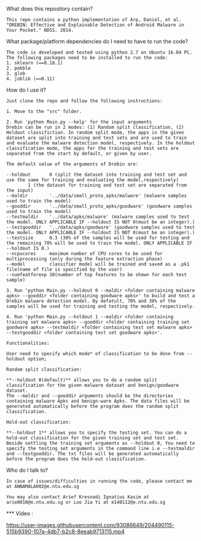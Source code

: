 What does this repository contain?

    This repo contains a python implementation of Arp, Daniel, et al. "DREBIN: Effective and Explainable Detection of Android Malware in Your Pocket." NDSS. 2014.

What package/platform dependencies do I need to have to run the code?

    The code is developed and tested using python 2.7 on Ubuntu 16.04 PC.
    The following packages need to be installed to run the code:
    1. sklearn (==0.18.1)
    2. pebble
    3. glob
    4. joblib (==0.11)

How do I use it?

    Just clone the repo and follow the following instructions:

    1. Move to the "src" folder.

    2. Run 'python Main.py --help' for the input arguments
    Drebin can be run in 2 modes: (1) Random split classification, (2) Holdout classifiction. In random split mode, the apps in the given dataset are split into training and test sets and are used to train and evaluate the malware detection model, respectively. In the holdout classification mode, the apps for the training and test sets are separated from the start by default, or given by user.

    The default value of the arguments of Drebin are:

    --holdout       0 (split the dataset into training and test set and use the same for training and evaluating the model,respectively)
		    1 (the dataset for training and test set are separated from the input)
    --maldir        '../data/small_proto_apks/malware' (malware samples used to train the model)
    --gooddir       '../data/small_proto_apks/goodware' (goodware samples used to train the model)
    --testmaldir    '../data/apks/malware' (malware samples used to test the model. ONLY APPLICABLE IF --holdout IS NOT 0(must be an integer).)
    --testgooddir   '../data/apks/goodware' (goodware samples used to test the model. ONLY APPLICABLE IF --holdout IS NOT 0(must be an integer).)
    --testsize      0.3 (30% of the samples will be used for testing and the remaining 70% will be used to train the model. ONLY APPLICABLE IF --holdout IS 0.)
    --ncpucores     maximum number of CPU cores to be used for multiprocessing (only during the feature extraction phase)
    --model         classifier model will be trained and saved as a .pk1 file(name of file is specified by the user)
    --numfeatforexp 30(number of top features to be shown for each test sample)

    3. Run 'python Main.py --holdout 0 --maldir <folder containing malware apks> --gooddir <folder containing goodware apks>' to build and test a Drebin malware detection model. By defatult, 70% and 30% of the samples will be used for training and testing the model, respectively.

    4. Run 'python Main.py --holdout 1 --maldir <folder containing training set malware apks> --gooddir <folder containing training set goodware apks> --testmaldir <folder containing test set malware apks> --testgooddir <folder containing test set goodware apks>'.

    Functionalities:

    User need to specify which mode* of classification to be done from --holdout option;

    Random split classification:

    **--holdout 0(default)** allows you to do a random split classification for the given malware dataset and benign/goodware dataset.
    The --maldir and --gooddir arguments should be the directories containing malware Apks and benign-ware Apks. The data files will be
    generated automatically before the program does the random split classification.

    Hold-out classification:

    **--holdout 1** allows you to specify the testing set. You can do a hold-out classification for the given training set and test set.
    Beside settling the training set arguments as --holdout 0, You need to specify the testing set arguments in the command line i.e --testmaldir
    and --testgooddir. The txt files will be generated automatically before the program does the hold-out classification.

Who do I talk to?

    In case of issues/difficulties in running the code, please contact me at ANNAMALA002@e.ntu.edu.sg

    You may also contact Arief Kresnadi Ignatius Kasim at arie0010@e.ntu.edu.sg or Loo Jia Yi at e140112@e.ntu.edu.sg

*** Video :


https://user-images.githubusercontent.com/93086649/204490115-515b9390-107a-4db7-b2c8-8eeab9713115.mp4


